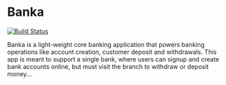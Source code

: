 # Banka
[![Build Status](https://travis-ci.com/Dom58/Banka.svg?branch=develop)](https://travis-ci.com/Dom58/Banka)  

Banka is a light-weight core banking application that powers banking operations like account creation, customer deposit and withdrawals. This app is meant to support a single bank, where users can signup and create bank accounts online, but must visit the branch to withdraw or deposit money...
